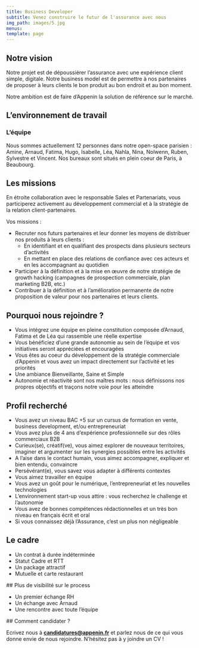 ```yaml
---
title: Business Developer
subtitle: Venez construire le futur de l'assurance avec nous
img_path: images/5.jpg
menus:
template: page
---
```


## Notre vision

Notre projet est de dépoussiérer l’assurance avec une expérience client simple, digitale. Notre business model est de permettre à nos partenaires de proposer à leurs clients le bon produit au bon endroit et au bon moment.

Notre ambition est de faire d’Appenin la solution de référence sur le marché.

## L’environnement de travail

### L’équipe

Nous sommes actuellement 12 personnes dans notre open-space parisien : Amine, Arnaud, Fatima, Hugo, Isabelle, Léa, Nahla, Nina, Nolwenn, Ruben, Sylvestre et Vincent. Nos bureaux sont situés en plein coeur de Paris, à Beaubourg.

## Les missions

En étroite collaboration avec le responsable Sales et Partenariats, vous participerez activement au développement commercial et à la stratégie de la relation client-partenaires.

Vos missions :
* Recruter nos futurs partenaires et leur donner les moyens de distribuer nos produits à leurs clients :
    * En identifiant et en qualifiant des prospects dans plusieurs secteurs d’activités
    * En mettant en place des relations de confiance avec ces acteurs et en les accompagnant au quotidien
* Participer à la définition et à la mise en œuvre de notre stratégie de growth hacking (campagnes de prospection commerciale, plan marketing B2B, etc.)
* Contribuer à la définition et à l’amélioration permanente de notre proposition de valeur pour nos partenaires et leurs clients.

## Pourquoi nous rejoindre ?

* Vous intégrez une équipe en pleine constitution composée d’Arnaud, Fatima et de Léa qui rassemble une réelle expertise
* Vous bénéficiez d’une grande autonomie au sein de l’équipe et vos initiatives seront appréciées et encouragées
* Vous êtes au coeur du développement de la stratégie commerciale d’Appenin et vous avez un impact directement sur l’activité et les priorités
* Une ambiance Bienveillante, Saine et Simple
* Autonomie et réactivité sont nos maîtres mots : nous définissons nos propres objectifs et traçons notre voie pour les atteindre

## Profil recherché

* Vous avez un niveau BAC +5 sur un cursus de formation en vente, business development, et/ou entrepreneuriat
* Vous avez plus de 4 ans d’expérience professionnelle sur des rôles commerciaux B2B
* Curieux(se), créatif(ve), vous aimez explorer de nouveaux territoires, imaginer et argumenter sur les synergies possibles entre les activités
* A l’aise dans le contact humain, vous aimez accompagner, expliquer et bien entendu, convaincre
* Persévérant(e), vous savez vous adapter à différents contextes
* Vous aimez travailler en équipe
* Vous avez un goût pour le numérique, l’entrepreneuriat et les nouvelles technologies
* L’environnement start-up vous attire : vous recherchez le challenge et l’autonomie
* Vous avez de bonnes compétences rédactionnelles et un très bon niveau en français écrit et oral
* Si vous connaissez déjà l’Assurance, c’est un plus non négligeable

## Le cadre

* Un contrat à durée indéterminée
* Statut Cadre et RTT
* Un package attractif
* Mutuelle et carte restaurant

## Plus de visibilité sur le process

* Un premier échange RH
* Un échange avec Arnaud
* Une rencontre avec toute l’équipe

## Comment candidater ?

Ecrivez nous à **candidatures@appenin.fr** et parlez nous de ce qui vous donne envie de nous rejoindre. N’hésitez pas à y joindre un CV !
